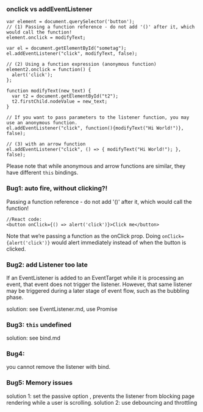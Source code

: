 ### onclick vs addEventListener
```
var element = document.querySelector('button');
// (1) Passing a function reference - do not add '()' after it, which would call the function!
element.onclick = modifyText;

var el = document.getElementById("sometag");
el.addEventListener("click", modifyText, false);

// (2) Using a function expression (anonymous function)
element2.onclick = function() {
  alert('click');
};

function modifyText(new_text) {
  var t2 = document.getElementById("t2");
  t2.firstChild.nodeValue = new_text;    
}

// If you want to pass parameters to the listener function, you may use an anonymous function. 
el.addEventListener("click", function(){modifyText("Hi World!")}, false);

// (3) with an arrow function
el.addEventListener("click", () => { modifyText("Hi World!"); }, false);

```
Please note that while anonymous and arrow functions are similar, they have different `this` bindings.


### Bug1: auto fire, without clicking?!
Passing a function reference - do not add '()' after it, which would call the function!
```
//React code:
<button onClick={() => alert('click')}>Click me</button>
```
Note that we’re passing a function as the onClick prop. 
Doing `onClick={alert('click')}` would alert immediately instead of when the button is clicked.

### Bug2: add Listener too late
If an EventListener is added to an EventTarget while it is processing an event, that event does not trigger the listener. However, that same listener may be triggered during a later stage of event flow, such as the bubbling phase.

solution: see EventListener.md, use Promise

### Bug3: `this` undefined
solution: see bind.md

### Bug4:  
you cannot remove the listener with bind. 

### Bug5: Memory issues
solution 1: set the passive option , prevents the listener from blocking page rendering while a user is scrolling.
solution 2: use debouncing and throttling


